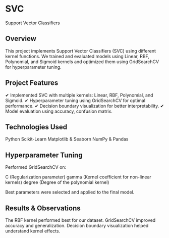 # SVC
Support Vector Classifiers


## Overview
This project implements Support Vector Classifiers (SVC) using different kernel functions. We trained and evaluated models using Linear, RBF, Polynomial, and Sigmoid kernels and optimized them using GridSearchCV for hyperparameter tuning.

## Project Features
✔ Implemented SVC with multiple kernels: Linear, RBF, Polynomial, and Sigmoid.
✔ Hyperparameter tuning using GridSearchCV for optimal performance.
✔ Decision boundary visualization for better interpretability.
✔ Model evaluation using accuracy, confusion matrix.

## Technologies Used
Python
Scikit-Learn
Matplotlib & Seaborn
NumPy & Pandas

## Hyperparameter Tuning
Performed GridSearchCV on:

C (Regularization parameter)
gamma (Kernel coefficient for non-linear kernels)
degree (Degree of the polynomial kernel)

Best parameters were selected and applied to the final model.

## Results & Observations
The RBF kernel performed best for our dataset.
GridSearchCV improved accuracy and generalization.
Decision boundary visualization helped understand kernel effects.
